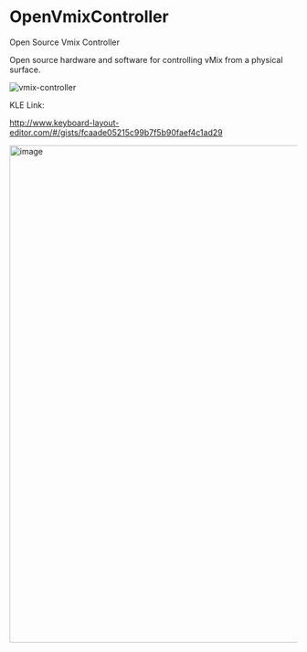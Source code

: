 # OpenVmixController
Open Source Vmix Controller


Open source hardware and software for controlling vMix from a physical surface.

![vmix-controller](https://github.com/user-attachments/assets/68d7113e-0695-4a80-88d4-4fa6ff6a49ef)

KLE Link:

http://www.keyboard-layout-editor.com/#/gists/fcaade05215c99b7f5b90faef4c1ad29

<img width="870" alt="image" src="https://github.com/user-attachments/assets/6e4fca97-3814-44f7-822f-42d36bddf3da">

